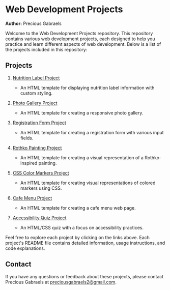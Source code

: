 # Web Development Projects

**Author:** Precious Gabraels

Welcome to the Web Development Projects repository. This repository contains various web development projects, each designed to help you practice and learn different aspects of web development. Below is a list of the projects included in this repository:

## Projects

1. [Nutrition Label Project](Nutrition_Label/README.md)
   - An HTML template for displaying nutrition label information with custom styling.
   
2. [Photo Gallery Project](Photo_Gallery/README.md)
   - An HTML template for creating a responsive photo gallery.

3. [Registration Form Project](Registration_Form/README.md)
   - An HTML template for creating a registration form with various input fields.

4. [Rothko Painting Project](Rothko_Painting/README.md)
   - An HTML template for creating a visual representation of a Rothko-inspired painting.

5. [CSS Color Markers Project](CSS_Color_Marker/README.md)
   - An HTML template for creating visual representations of colored markers using CSS.

6. [Cafe Menu Project](Coffee_Shop/README.md)
   - An HTML template for creating a cafe menu web page.

7. [Accessibility Quiz Project](Quiz_Site/README.md)
   - An HTML/CSS quiz with a focus on accessibility practices.

Feel free to explore each project by clicking on the links above. Each project's README file contains detailed information, usage instructions, and code explanations.

## Contact
If you have any questions or feedback about these projects, please contact Precious Gabraels at [preciousgabraels2@gmail.com](preciousgabraels2@gmail.com).

